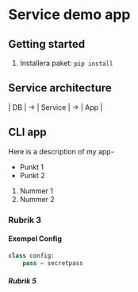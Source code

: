 # Service demo app

## Getting started
1. Installera paket: `pip install`

## Service architecture

| DB | -> | Service | -> | App |

## CLI app

Here is a description of my app-

- Punkt 1
- Punkt 2

1. Nummer 1
2. Nummer 2

### Rubrik 3


#### Exempel Config
```python
class config:
    pass = secretpass
```
##### Rubrik 5


